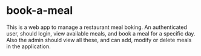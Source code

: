# book-a-meal
This is a web app to manage a restaurant meal boking. An authenticated user, should login, view available meals, and book a meal for a specific day. Also the admin should view all these, and can add, modify or delete meals in the application.
